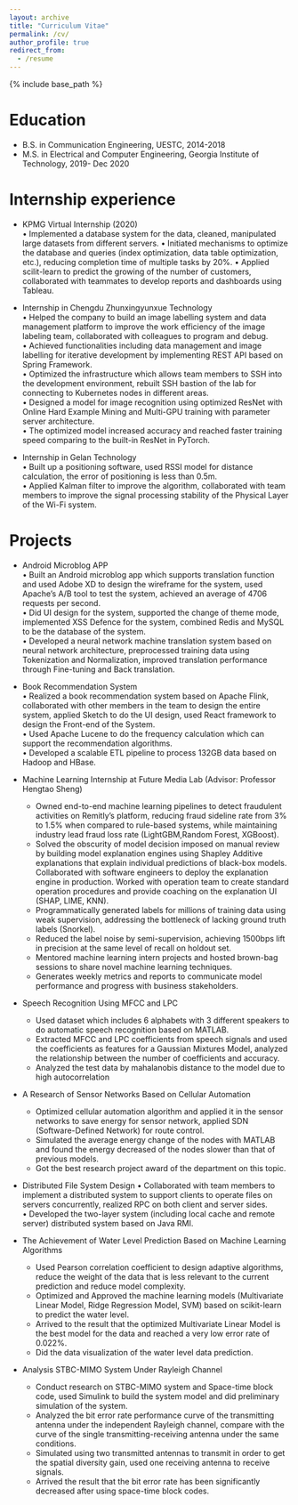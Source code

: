 ```yaml
---
layout: archive
title: "Curriculum Vitae"
permalink: /cv/
author_profile: true
redirect_from:
  - /resume
---
```


{% include base_path %}

Education
======
* B.S. in Communication Engineering, UESTC, 2014-2018
* M.S. in Electrical and Computer Engineering, Georgia Institute of Technology, 2019- Dec 2020  

Internship experience
======
* KPMG Virtual Internship (2020)                                                                                                  	       
•	Implemented a database system for the data, cleaned, manipulated large datasets from different servers. 
•	Initiated mechanisms to optimize the database and queries (index optimization, data table optimization, etc.), reducing completion time of multiple tasks by 20%.
•	Applied scilit-learn to predict the growing of the number of customers, collaborated with teammates to develop reports and dashboards using Tableau.
    

* Internship in Chengdu Zhunxingyunxue Technology                                                                             	                   
•	Helped the company to build an image labelling system and data management platform to improve the work efficiency of the image labeling team, collaborated with colleagues to program and debug.         
•	Achieved functionalities including data management and image labelling for iterative development by implementing REST API based on Spring Framework.          
•	Optimized the infrastructure which allows team members to SSH into the development environment, rebuilt SSH bastion of the lab for connecting to Kubernetes nodes in different areas.         
•	Designed a model for image recognition using optimized ResNet with Online Hard Example Mining and Multi-GPU training with parameter server architecture.         
•	The optimized model increased accuracy and reached faster training speed comparing to the built-in ResNet in PyTorch.       
    

* Internship in Gelan Technology                                                                             	                   
•	Built up a positioning software, used RSSI model for distance calculation, the error of positioning is less than 0.5m.            
•	Applied Kalman filter to improve the algorithm, collaborated with team members to improve the signal processing stability of the Physical Layer of the Wi-Fi system.            


 


Projects
======             


* Android Microblog APP                                                                                       
  •	Built an Android microblog app which supports translation function and used Adobe XD to design the wireframe for the system, used Apache’s A/B tool to test the system, achieved an average of 4706 requests per second.      
•	Did UI design for the system, supported the change of theme mode, implemented XSS Defence for the system, combined Redis and MySQL to be the database of the system.      
•	Developed a neural network machine translation system based on neural network architecture, preprocessed training data using Tokenization and Normalization, improved translation performance through Fine-tuning and Back translation.      
      


* Book Recommendation System                                                                                       
  •	Realized a book recommendation system based on Apache Flink, collaborated with other members in the team to design the entire system, applied Sketch to do the UI design, used React framework to design the Front-end of the System.      
•	Used Apache Lucene to do the frequency calculation which can support the recommendation algorithms.      
•	Developed a scalable ETL pipeline to process 132GB data based on Hadoop and HBase.      

  
  
  
  
* Machine Learning Internship at Future Media Lab (Advisor: Professor Hengtao Sheng)                                                                                     
  *	Owned end-to-end machine learning pipelines to detect fraudulent activities on Remitly’s platform, reducing fraud sideline rate from 3% to 1.5% when compared to rule-based systems, while maintaining industry lead fraud loss rate (LightGBM,Random Forest, XGBoost).                  
  *	Solved the obscurity of model decision imposed on manual review by building model explanation engines using Shapley Additive explanations that explain individual predictions of black-box models. Collaborated with software engineers to deploy the explanation engine in production. Worked with operation team to create standard operation procedures and provide coaching on the explanation UI (SHAP, LIME, KNN).                          
  *	Programmatically generated labels for millions of training data using weak supervision, addressing the bottleneck of lacking ground truth labels (Snorkel).     
  * Reduced the label noise by semi-supervision, achieving 1500bps lift in precision at the same level of recall on holdout set.      
  * Mentored machine learning intern projects and hosted brown-bag sessions to share novel machine learning techniques.      
  * Generates weekly metrics and reports to communicate model performance and progress with business stakeholders.       





* Speech Recognition Using MFCC and LPC                                                                                       
  *	Used dataset which includes 6 alphabets with 3 different speakers to do automatic speech recognition based on MATLAB.     
  *	Extracted MFCC and LPC coefficients from speech signals and used the coefficients as features for a Gaussian Mixtures Model, analyzed the relationship between the number of coefficients and accuracy.                              
  *	Analyzed the test data by mahalanobis distance to the model due to high autocorrelation       


* A Research of Sensor Networks Based on Cellular Automation                                                                     
  *	Optimized cellular automation algorithm and applied it in the sensor networks to save energy for sensor network, applied SDN (Software-Defined Network) for route control.      
  *	Simulated the average energy change of the nodes with MATLAB and found the energy decreased of the nodes slower than that of previous models.      
  * Got the best research project award of the department on this topic.      


* Distributed File System Design 
•	Collaborated with team members to implement a distributed system to support clients to operate files on servers concurrently, realized RPC on both client and server sides.      
•	Developed the two-layer system (including local cache and remote server) distributed system based on Java RMI.      

 

* The Achievement of Water Level Prediction Based on Machine Learning Algorithms 
  * Used Pearson correlation coefficient to design adaptive algorithms, reduce the weight of the data that is less relevant to the current prediction and reduce model complexity.
  * Optimized and Approved the machine learning models (Multivariate Linear Model, Ridge Regression Model, SVM) based on scikit-learn to predict the water level. 
  * Arrived to the result that the optimized Multivariate Linear Model is the best model for the data and reached a very low error rate of 0.022%.
  * Did the data visualization of the water level data prediction.            
      
  
     
     
* Analysis STBC-MIMO System Under Rayleigh Channel
  * Conduct research on STBC-MIMO system and Space-time block code, used Simulink to build the system model and did preliminary simulation of the system.
  * Analyzed the bit error rate performance curve of the transmitting antenna under the independent Rayleigh channel, compare with the curve of the single transmitting-receiving antenna under the same conditions.
  * Simulated using two transmitted antennas to transmit in order to get the spatial diversity gain, used one receiving antenna to receive signals.
  * Arrived the result that the bit error rate has been significantly decreased after using space-time block codes. 
  
                 





